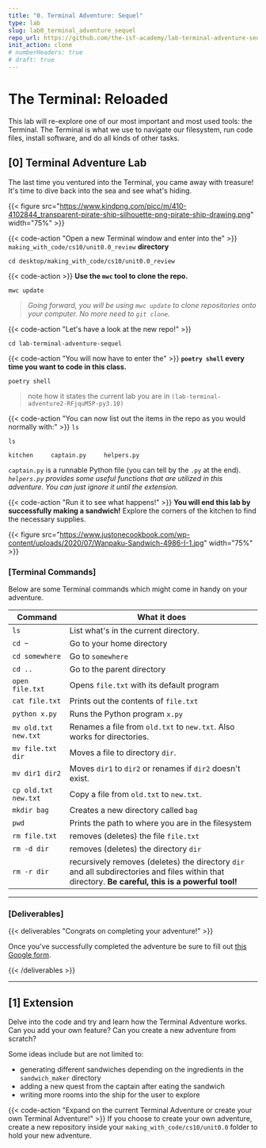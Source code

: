 ```yaml
---
title: "0. Terminal Adventure: Sequel"
type: lab
slug: lab0_terminal_adventure_sequel
repo_url: https://github.com/the-isf-academy/lab-terminal-adventure-sequel
init_action: clone
# numberHeaders: true
# draft: true
---
```



# The Terminal: Reloaded
This lab will re-explore one of our most important and most used tools: the Terminal. 
The Terminal is what we use to navigate our filesystem, run code files, install software, and
do all kinds of other tasks.


## [0] Terminal Adventure Lab

The last time you ventured into the Terminal, you came away with treasure! It's time to dive back into the sea and see what's hiding.

{{< figure src="https://www.kindpng.com/picc/m/410-4102844_transparent-pirate-ship-silhouette-png-pirate-ship-drawing.png" width="75%"  >}}

{{< code-action "Open a new Terminal window and enter into the" >}} `making_with_code/cs10/unit0.0_review` **directory**

```shell
cd desktop/making_with_code/cs10/unit0.0_review
```
{{< code-action >}} **Use the `mwc` tool to clone the repo.**
```shell
mwc update
```
> *Going forward, you will be using `mwc update` to clone repositories onto your computer. No more need to `git clone`.*

{{< code-action "Let's have a look at the new repo!" >}} 

```shell
cd lab-terminal-adventure-sequel

```

{{< code-action "You will now have to enter the" >}} **`poetry shell` every time you want to code in this class.**

```shell
poetry shell
```
> note how it states the current lab you are in `(lab-terminal-adventure2-RFjquM5P-py3.10)`

{{< code-action "You can now list out the items in the repo as you would normally with:" >}} `ls`
```shell
ls

kitchen	    captain.py     helpers.py
```

`captain.py` is a runnable Python file (you can tell by the `.py` at the end). *`helpers.py` provides some useful functions that are utilized in this adventure. You can just ignore it until the extension.*

{{< code-action "Run it to see what happens!" >}} **You will end this lab by successfully making a sandwich!** Explore the corners of the kitchen to find the necessary supplies.

{{< figure src="https://www.justonecookbook.com/wp-content/uploads/2020/07/Wanpaku-Sandwich-4986-I-1.jpg" width="75%"  >}}

### [Terminal Commands]
Below are some Terminal commands which might come in handy on your adventure.


| Command              | What it does                                 |
| --------------       | -------------------------------------------- |
| `ls`                 | List what's in the current directory.        |
| `cd ~`               | Go to your home directory                    |
| `cd somewhere`       | Go to `somewhere`                            |
| `cd ..`              | Go to the parent directory                   |
| `open file.txt`      | Opens `file.txt` with its default program    |
| `cat file.txt`       | Prints out the contents of `file.txt`        |
| `python x.py`        | Runs the Python program `x.py`               |
| `mv old.txt new.txt` | Renames a file from `old.txt` to `new.txt`. Also works for directories. |
| `mv file.txt dir`    | Moves a file to directory `dir`.             |
| `mv dir1 dir2`       | Moves `dir1` to `dir2` or renames if `dir2` doesn't exist.          |
| `cp old.txt new.txt` | Copy a file from `old.txt` to `new.txt`.     |
| `mkdir bag`          | Creates a new directory called `bag`     |
| `pwd`                | Prints the path to where you are in the filesystem |
| `rm file.txt`        | removes (deletes) the file `file.txt`        |
| `rm -d dir`          | removes (deletes) the directory `dir`        |
| `rm -r dir`          | recursively removes (deletes) the directory `dir` and all subdirectories and files within that directory. **Be careful, this is a powerful tool!** |

---

### [Deliverables]


{{< deliverables "Congrats on completing your adventure!" >}}  

Once you've successfully completed the adventure be sure to fill out [this Google form](https://docs.google.com/forms/d/e/1FAIpQLScjMk5bB6NCcO5r6UQlp34qoT8hLT6XTan7NTWu-ijoP6977w/viewform?usp=sf_link).

{{< /deliverables >}}

---

## [1] Extension

Delve into the code and try and learn how the Terminal Adventure works. Can you add your own feature? Can you create a new adventure from scratch? 

Some ideas include but are not limited to:
- generating different sandwiches depending on the ingredients in the `sandwich_maker` directory
- adding a new quest from the captain after eating the sandwich
- writing more rooms into the ship for the user to explore


{{< code-action "Expand on the current Terminal Adventure or create your own Terminal Adventure!" >}} If you choose to create your own adventure, create a new repository inside your `making_with_code/cs10/unit0.0` folder to hold your new adventure.